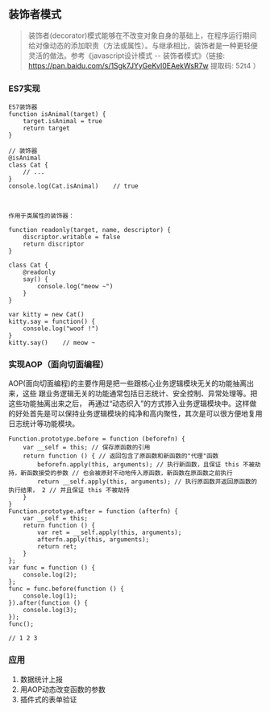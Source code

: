 ## 装饰者模式
> 装饰者(decorator)模式能够在不改变对象自身的基础上，在程序运行期间给对像动态的添加职责（方法或属性）。与继承相比，装饰者是一种更轻便灵活的做法。参考《javascript设计模式 -- 装饰者模式》（链接: https://pan.baidu.com/s/1Sgk7JYyGeKvI0EAekWsR7w 提取码: 52t4 ）

### ES7实现

```
ES7装饰器
function isAnimal(target) {
    target.isAnimal = true
    return target
}

// 装饰器
@isAnimal
class Cat {
    // ...
}
console.log(Cat.isAnimal)    // true



作用于类属性的装饰器：

function readonly(target, name, descriptor) {
    discriptor.writable = false
    return discriptor
}

class Cat {
    @readonly
    say() {
        console.log("meow ~")
    }
}

var kitty = new Cat()
kitty.say = function() {
    console.log("woof !")
}
kitty.say()    // meow ~
```

### 实现AOP（面向切面编程）
AOP(面向切面编程)的主要作用是把一些跟核心业务逻辑模块无关的功能抽离出来，这些 跟业务逻辑无关的功能通常包括日志统计、安全控制、异常处理等。把这些功能抽离出来之后， 再通过“动态织入”的方式掺入业务逻辑模块中。这样做的好处首先是可以保持业务逻辑模块的纯净和高内聚性，其次是可以很方便地复用日志统计等功能模块。

```
Function.prototype.before = function (beforefn) {
	var __self = this; // 保存原函数的引用
	return function () { // 返回包含了原函数和新函数的"代理"函数
		beforefn.apply(this, arguments); // 执行新函数，且保证 this 不被劫持，新函数接受的参数 // 也会被原封不动地传入原函数，新函数在原函数之前执行
		return __self.apply(this, arguments); // 执行原函数并返回原函数的执行结果， 2 // 并且保证 this 不被劫持
	}
}
Function.prototype.after = function (afterfn) {
	var __self = this;
	return function () {
		var ret = __self.apply(this, arguments);
		afterfn.apply(this, arguments);
		return ret;
	}
};
var func = function () {
	console.log(2);
};
func = func.before(function () {
	console.log(1);
}).after(function () {
	console.log(3);
});
func();

// 1 2 3
```

### 应用
1. 数据统计上报
2. 用AOP动态改变函数的参数
3. 插件式的表单验证
